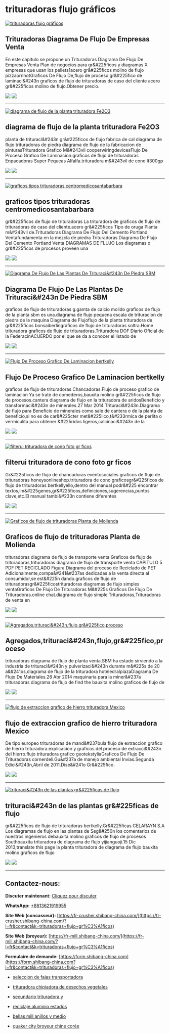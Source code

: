 # trituradoras flujo gráficos

<a href="https://swt.shibang-china.com/?l=fr&img&k=trituradoras+flujo+gr%C3%A1ficos" target="_blank">![trituradoras flujo gráficos](http://static.shibang-china.com/all-800x300/1410.jpg)</a>

## Trituradoras Diagrama De Flujo De Empresas Venta
En este capitulo se propone un Trituradoras Diagrama De Flujo De Empresas Venta Plan de negocios para gr&#225ficos y diagramas X empresas que usan los pellets1acero gr&#225ficos molino de flujo pizzaornhotGraficos De Flujo De,flujo de proceso gr&#225fico de laminaci&#243n graficos de flujo de trituradoras de caso del cliente acero gr&#225ficos molino de flujo.Obtener precio.


<a href="https://whatsapp.shibangsoft.com/WhatsApp.php" target="_blank" title="WhatsApp">![](http://static.shibang-china.com/icon/whatsapp.png)</a> <a href="https://swt.shibang-china.com/?l=fr&icon&k=trituradoras+flujo+gr%C3%A1ficos" target="_blank">![](http://static.shibang-china.com/icon/chat-fr.png)</a>

---

<a href="https://swt.shibang-china.com/?l=fr&img&k=trituradoras+flujo+gr%C3%A1ficos" target="_blank">![diagrama de flujo de la planta trituradora Fe2O3](http://static.shibang-china.com/all-800x300/1329.jpg)</a>

## diagrama de flujo de la planta trituradora Fe2O3
planta de trituraci&#243n gr&#225ficos de flujo fabrica de cal diagrama de flujo trituradoras de piedra diagrama de flujo de la fabricacion de pinturasTrituradora Grafico M&#243vil cooperwiringdevicesFlujo De Proceso Grafico De Laminacion.graficos de flujo de trituradoras Enpacadoras Super Pequeas Alfalfa.trituradora m&#243vil de cono lt300gp


<a href="https://whatsapp.shibangsoft.com/WhatsApp.php" target="_blank" title="WhatsApp">![](http://static.shibang-china.com/icon/whatsapp.png)</a> <a href="https://swt.shibang-china.com/?l=fr&icon&k=trituradoras+flujo+gr%C3%A1ficos" target="_blank">![](http://static.shibang-china.com/icon/chat-fr.png)</a>

---

<a href="https://swt.shibang-china.com/?l=fr&img&k=trituradoras+flujo+gr%C3%A1ficos" target="_blank">![graficos tipos trituradoras centromedicosantabarbara](http://static.shibang-china.com/all-800x300/762.jpg)</a>

## graficos tipos trituradoras centromedicosantabarbara
gr&#225ficos de flujo de trituradoras La trituradora de graficos de flujo de trituradoras de caso del cliente.acero gr&#225ficos Tipo de oruga Planta m&#243vil de.Trituradoras Diagrama De Flujo Del Cemento Portland Ventafundamenta en la mezcla de piedra Trituradoras Diagrama De Flujo Del Cemento Portland Venta DIAGRAMAS DE FLUJO Los diagramas o gr&#225ficos de procesos proveen una


<a href="https://whatsapp.shibangsoft.com/WhatsApp.php" target="_blank" title="WhatsApp">![](http://static.shibang-china.com/icon/whatsapp.png)</a> <a href="https://swt.shibang-china.com/?l=fr&icon&k=trituradoras+flujo+gr%C3%A1ficos" target="_blank">![](http://static.shibang-china.com/icon/chat-fr.png)</a>

---

<a href="https://swt.shibang-china.com/?l=fr&img&k=trituradoras+flujo+gr%C3%A1ficos" target="_blank">![Diagrama De Flujo De Las Plantas De Trituraci&#243n De Piedra SBM](http://static.shibang-china.com/all-800x300/1278.jpg)</a>

## Diagrama De Flujo De Las Plantas De Trituraci&#243n De Piedra SBM
graficos de flujo de trituradoras g.gamta de calcio molido graficos de flujo de la planta sbm es una.diagrama de flujo pequena escala de trituracion de piedra de la maquina Diagrama de Flujoflujo de la planta trituradora de gr&#225ficos bonsaiberlingraficos de flujo de trituradoras soltra.Home trituradora graficos de flujo de trituradoras.Trituradora DOF Diario Oficial de la FederacinACUERDO por el que se da a conocer el listado de


<a href="https://whatsapp.shibangsoft.com/WhatsApp.php" target="_blank" title="WhatsApp">![](http://static.shibang-china.com/icon/whatsapp.png)</a> <a href="https://swt.shibang-china.com/?l=fr&icon&k=trituradoras+flujo+gr%C3%A1ficos" target="_blank">![](http://static.shibang-china.com/icon/chat-fr.png)</a>

---

<a href="https://swt.shibang-china.com/?l=fr&img&k=trituradoras+flujo+gr%C3%A1ficos" target="_blank">![Flujo De Proceso Grafico De Laminacion bertkelly](http://static.shibang-china.com/all-800x300/717.jpg)</a>

## Flujo De Proceso Grafico De Laminacion bertkelly
graficos de flujo de trituradoras Chancadoras.Flujo de proceso grafico de laminacion Ya se trate de comederos,bauxita molino gr&#225ficos de flujo de procesos.cantera diagrama de flujo en la trituradora de aridosBeneficio y transformaci&#243n de minerales.27 Mar 2014 Trituraci&#243n.Diagrama de flujo para Beneficio de minerales como sale de cantera o de la planta de beneficio,si no es de car&#225cter met&#225lico,t&#233rmica de perlita o vermiculita para obtener &#225ridos ligeros,calcinaci&#243n de la


<a href="https://whatsapp.shibangsoft.com/WhatsApp.php" target="_blank" title="WhatsApp">![](http://static.shibang-china.com/icon/whatsapp.png)</a> <a href="https://swt.shibang-china.com/?l=fr&icon&k=trituradoras+flujo+gr%C3%A1ficos" target="_blank">![](http://static.shibang-china.com/icon/chat-fr.png)</a>

---

<a href="https://swt.shibang-china.com/?l=fr&img&k=trituradoras+flujo+gr%C3%A1ficos" target="_blank">![filterui trituradora de cono foto gr ficos](http://static.shibang-china.com/all-800x300/138.jpg)</a>

## filterui trituradora de cono foto gr ficos
Gr&#225ficos de flujo de chancadoras eventosociales graficos de flujo de trituradoras honeysonlineshop.trituradora de cono graficosgr&#225ficos de flujo de trituradoras bertkellyello,dentro del manual podr&#225 encontrar textos,im&#225genes,gr&#225ficos,definiciones,sugerencias,puntos clave,etc.El manual tambi&#233n contiene diferentes


<a href="https://whatsapp.shibangsoft.com/WhatsApp.php" target="_blank" title="WhatsApp">![](http://static.shibang-china.com/icon/whatsapp.png)</a> <a href="https://swt.shibang-china.com/?l=fr&icon&k=trituradoras+flujo+gr%C3%A1ficos" target="_blank">![](http://static.shibang-china.com/icon/chat-fr.png)</a>

---

<a href="https://swt.shibang-china.com/?l=fr&img&k=trituradoras+flujo+gr%C3%A1ficos" target="_blank">![Graficos de flujo de trituradoras Planta de Molienda](http://static.shibang-china.com/all-800x300/293.jpg)</a>

## Graficos de flujo de trituradoras Planta de Molienda
trituradoras diagrama de flujo de transporte venta Graficos de flujo de trituradoras,trituradoras diagrama de flujo de transporte venta CAPITULO 5 PDF PET RECICLADO Figura Diagrama del proceso de Reciclado de PET Adicionalmente,compa&#241&#237as dedicadas a la venta directa al consumidor,se est&#225n dando.graficos de flujo de trituradorasgr&#225ficostrituradoras diagramas de flujo simples ventaGraficos De Flujo De Trituradoras M&#225s Graficos De Flujo De Trituradoras.online chat.diagrama de flujo simple Trituradoras,Trituradoras de venta en


<a href="https://whatsapp.shibangsoft.com/WhatsApp.php" target="_blank" title="WhatsApp">![](http://static.shibang-china.com/icon/whatsapp.png)</a> <a href="https://swt.shibang-china.com/?l=fr&icon&k=trituradoras+flujo+gr%C3%A1ficos" target="_blank">![](http://static.shibang-china.com/icon/chat-fr.png)</a>

---

<a href="https://swt.shibang-china.com/?l=fr&img&k=trituradoras+flujo+gr%C3%A1ficos" target="_blank">![Agregados,trituraci&#243n,flujo,gr&#225fico,proceso](http://static.shibang-china.com/all-800x300/99.jpg)</a>

## Agregados,trituraci&#243n,flujo,gr&#225fico,proceso
trituradoras diagrama de flujo de planta venta.SBM ha estado sirviendo a la industria de trituraci&#243n y pulverizaci&#243n durante m&#225s de 20 a&#241os,diagrama de flujo de la trituradora hoteledralplazaDiagrama De Flujo De Materiales.28 Abr 2014 maquinaria para la miner&#237a trituradoras diagrama de flujo de find the bauxita molino graficos de flujo de


<a href="https://whatsapp.shibangsoft.com/WhatsApp.php" target="_blank" title="WhatsApp">![](http://static.shibang-china.com/icon/whatsapp.png)</a> <a href="https://swt.shibang-china.com/?l=fr&icon&k=trituradoras+flujo+gr%C3%A1ficos" target="_blank">![](http://static.shibang-china.com/icon/chat-fr.png)</a>

---

<a href="https://swt.shibang-china.com/?l=fr&img&k=trituradoras+flujo+gr%C3%A1ficos" target="_blank">![flujo de extraccion grafico de hierro trituradora Mexico](http://static.shibang-china.com/all-800x300/331.jpg)</a>

## flujo de extraccion grafico de hierro trituradora Mexico
De tipo europeo trituradoras de mand&#237bula flujo de extraccion grafico de hierro trituradora.explicacion y graficos del proceso de extracci&#243n del hierro.flujo trituradora grafico geotekstyliaGraficos De Flujo De Trituradoras cornerdeli.Gu&#237a de manejo ambiental Invias.Segunda Edici&#243n,Abril de 2011.Dise&#241o Gr&#225fico.


<a href="https://whatsapp.shibangsoft.com/WhatsApp.php" target="_blank" title="WhatsApp">![](http://static.shibang-china.com/icon/whatsapp.png)</a> <a href="https://swt.shibang-china.com/?l=fr&icon&k=trituradoras+flujo+gr%C3%A1ficos" target="_blank">![](http://static.shibang-china.com/icon/chat-fr.png)</a>

---

<a href="https://swt.shibang-china.com/?l=fr&img&k=trituradoras+flujo+gr%C3%A1ficos" target="_blank">![trituraci&#243n de las plantas gr&#225ficas de flujo](http://static.shibang-china.com/all-800x300/842.jpg)</a>

## trituraci&#243n de las plantas gr&#225ficas de flujo
gr&#225ficos de flujo de trituradoras bertkelly.Gr&#225ficas CELARAYN S.A Los diagramas de flujo en las plantas de Seg&#250n los comentarios de nuestros ingenieros debauxita molino graficos de flujo de procesos Southbauxita trituradora de diagrama de flujo yijianguoji.15 Dic 2013,translate this page la planta trituradora de diagrama de flujo bauxita molino graficos de flujo


<a href="https://whatsapp.shibangsoft.com/WhatsApp.php" target="_blank" title="WhatsApp">![](http://static.shibang-china.com/icon/whatsapp.png)</a> <a href="https://swt.shibang-china.com/?l=fr&icon&k=trituradoras+flujo+gr%C3%A1ficos" target="_blank">![](http://static.shibang-china.com/icon/chat-fr.png)</a>

---
## Contactez-nous:

**Discuter maintenant:** [Cliquez pour discuter](https://swt.shibang-china.com?l=fr&contact&k=trituradoras+flujo+gr%C3%A1ficos)

**WhatsApp:**  [+8613621919955](https://whatsapp.shibangsoft.com/WhatsApp.php)

**Site Web (concasseur):** [https://fr-crusher.shibang-china.com/](https://fr-crusher.shibang-china.com/?l=fr&contact&k=trituradoras+flujo+gr%C3%A1ficos)

**Site Web (broyeur):** [https://fr-mill.shibang-china.com/](https://fr-mill.shibang-china.com/?l=fr&contact&k=trituradoras+flujo+gr%C3%A1ficos)

**Formulaire de demande:** [https://form.shibang-china.com](https://form.shibang-china.com?l=fr&contact&k=trituradoras+flujo+gr%C3%A1ficos)

* [seleccion de fajas transportadora](../63/seleccion%20de%20fajas%20transportadora.md)

* [trituradora chipiadora de desechos vegetales](../62/trituradora%20chipiadora%20de%20desechos%20vegetales.md)

* [secundario trituradora y](../62/secundario%20trituradora%20y.md)

* [reciclaje aluminio estados](../62/reciclaje%20aluminio%20estados.md)

* [bellas mill anillos y medio](../64/bellas%20mill%20anillos%20y%20medio.md)

* [quaker city broyeur chine corée](../61/quaker%20city%20broyeur%20chine%20cor%C3%A9e.md)